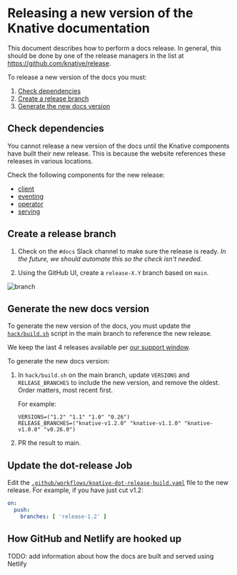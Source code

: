 # Releasing a new version of the Knative documentation

This document describes how to perform a docs release. In general, this should
be done by one of the release managers in the list at
https://github.com/knative/release.

To release a new version of the docs you must:

1. [Check dependencies](#check-dependencies)
1. [Create a release branch](#create-a-release-branch)
1. [Generate the new docs version](#generate-the-new-docs-version)

## Check dependencies

You cannot release a new version of the docs until the Knative components have
built their new release.
This is because the website references these releases in various locations.

Check the following components for the new release:

* [client](https://github.com/knative/client/releases/)
* [eventing](https://github.com/knative/eventing/releases/)
* [operator](https://github.com/knative/operator/releases/)
* [serving](https://github.com/knative/serving/releases/)

## Create a release branch

1. Check on the `#docs` Slack channel to make sure the release is ready.
_In the future, we should automate this so the check isn't needed._

1. Using the GitHub UI, create a `release-X.Y` branch based on `main`.

  ![branch](https://user-images.githubusercontent.com/35748459/87461583-804c4c80-c5c3-11ea-8105-f9b34988c9af.png)

## Generate the new docs version

To generate the new version of the docs, you must update the [`hack/build.sh`](../hack/build.sh)
script in the main branch to reference the new release.

We keep the last 4 releases available per [our support window](https://github.com/knative/community/blob/main/mechanics/RELEASE-VERSIONING-PRINCIPLES.md#knative-community-support-window-principle).

To generate the new docs version:

1. In `hack/build.sh` on the main branch, update `VERSIONS` and `RELEASE_BRANCHES`
to include the new version, and remove the oldest. Order matters, most recent first.

    For example:

    ```
    VERSIONS=("1.2" "1.1" "1.0" "0.26")
    RELEASE_BRANCHES=("knative-v1.2.0" "knative-v1.1.0" "knative-v1.0.0" "v0.26.0")
    ```

1. PR the result to main.

## Update the dot-release Job

Edit the [`.github/workflows/knative-dot-release-build.yaml`](../.github/workflows/knative-dot-release-build.yaml) file to the new release. For example, if you have just cut v1.2:

```yaml
on:
  push:
    branches: [ 'release-1.2' ]
```

## How GitHub and Netlify are hooked up

TODO: add information about how the docs are built and served using Netlify
